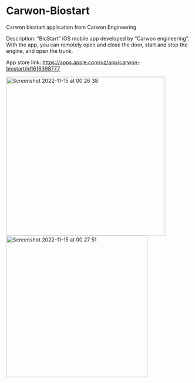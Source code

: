 # Carwon-Biostart
Carwon biostart application from Carwon Engineering 

Description: “BioStart” iOS mobile app developed by “Carwon engineering”. With the app, you can remotely open and close the door, start and stop the engine, and open the trunk.

App store link: https://apps.apple.com/uz/app/carwon-biostart/id1616398777


<img width="433" alt="Screenshot 2022-11-15 at 00 26 38" src="https://user-images.githubusercontent.com/118209718/201749839-c965c9cc-d716-4b7c-9026-d6abc8c50248.png">
<img width="385" alt="Screenshot 2022-11-15 at 00 27 51" src="https://user-images.githubusercontent.com/118209718/201749842-7c4ddf65-b193-4ed8-8903-c7bb5092bbf3.png">
